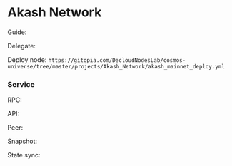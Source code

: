 # Akash Network

Guide: 

Delegate:

Deploy node: ```https://gitopia.com/DecloudNodesLab/cosmos-universe/tree/master/projects/Akash_Network/akash_mainnet_deploy.yml```

### Service

RPC:

API:

Peer:

Snapshot:

State sync:

